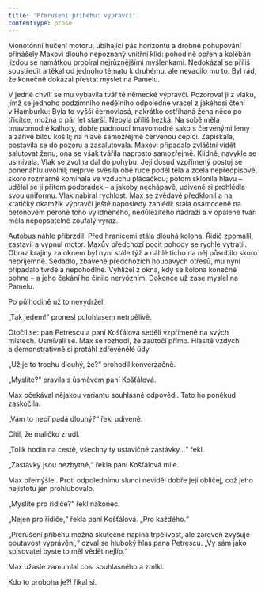 ```yaml
---
title: 'Přerušení příběhu: výpravčí'
contentType: prose
---
```


Monotónní hučení motoru, ubíhající pás horizontu a drobné pohupování přinášely Maxovi dlouho nepoznaný vnitřní klid: pohodlně opřen a kolébán jízdou se namátkou probíral nejrůznějšími myšlenkami. Nedokázal se příliš soustředit a těkal od jednoho tématu k druhému, ale nevadilo mu to. Byl rád, že konečně dokázal přestat myslet na Pamelu.

V jedné chvíli se mu vybavila tvář té německé výpravčí. Pozoroval ji z vlaku, jímž se jednoho podzimního nedělního odpoledne vracel z jakéhosi čtení v Hamburku: Byla to vyšší černovlasá, nakrátko ostříhaná žena něco po třicítce, možná o pár let starší. Nebyla příliš hezká. Na sobě měla tmavomodré kalhoty, dobře padnoucí tmavomodré sako s červenými lemy a zářivě bílou košili; na hlavě samozřejmě červenou čepici. Zapískala, postavila se do pozoru a zasalutovala. Maxovi připadalo zvláštní vidět salutovat ženu; ona se však tvářila naprosto samozřejmě. Klidně, navykle se usmívala. Vlak se zvolna dal do pohybu. Její dosud vzpřímený postoj se ponenáhlu uvolnil; nejprve svěsila obě ruce podél těla a zcela nepředpisově, skoro rozmarně komíhala ve vzduchu plácačkou; potom sklonila hlavu – udělal se jí přitom podbradek – a jakoby nechápavě, udiveně si prohlédla svou uniformu. Vlak nabíral rychlost. Max se zvědavě předklonil a na kratičký okamžik výpravčí ještě naposledy zahlédl: stála osamoceně na betonovém peroně toho vylidněného, nedůležitého nádraží a v opálené tváři měla nepopsatelně zoufalý výraz.

Autobus náhle přibrzdil. Před hranicemi stála dlouhá kolona. Řidič zpomalil, zastavil a vypnul motor. Maxův předchozí pocit pohody se rychle vytratil. Obraz krajiny za oknem byl nyní stále týž a náhlé ticho na něj působilo skoro nepříjemně. Sedadlo, zbavené předchozích houpavých otřesů, mu nyní připadalo tvrdé a nepohodlné. Vyhlížel z okna, kdy se kolona konečně pohne – a jeho čekání ho činilo nervózním. Dokonce už zase myslel na Pamelu.

Po půlhodině už to nevydržel.

„Tak jedem!“ pronesl polohlasem netrpělivě.

Otočil se: pan Petrescu a paní Košťálová seděli vzpřímeně na svých místech. Usmívali se. Max se rozhodl, že zaútočí přímo. Hlasitě vzdychl a demonstrativně si protáhl zdřevěnělé údy.

„Už je to trochu dlouhý, že?“ prohodil konverzačně.

„Myslíte?“ pravila s úsměvem paní Košťálová.

Max očekával nějakou variantu souhlasné odpovědi. Tato ho poněkud zaskočila.

„Vám to nepřipadá dlouhý?“ řekl udiveně.

Cítil, že maličko zrudl.

„Tolik hodin na cestě, všechny ty ustavičné zastávky…“ řekl.

„Zastávky jsou nezbytné,“ řekla paní Košťálová mile.

Max přemýšlel. Proti odpolednímu slunci neviděl dobře její obličej, což jeho nejistotu jen prohlubovalo.

„Myslíte pro řidiče?“ řekl nakonec.

„Nejen pro řidiče,“ řekla paní Košťálová. „Pro každého.“

„Přerušení příběhu možná skutečně napíná trpělivost, ale zároveň zvyšuje poutavost vyprávění,“ ozval se hluboký hlas pana Petrescu. „Vy sám jako spisovatel byste to měl vědět nejlíp.“

Max užasle zamumlal cosi souhlasného a zmlkl.

Kdo to proboha je?! říkal si.

